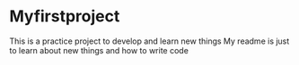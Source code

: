# Myfirstproject
This is a practice project to develop and learn new things
My readme is just to learn about new things and how to write code

